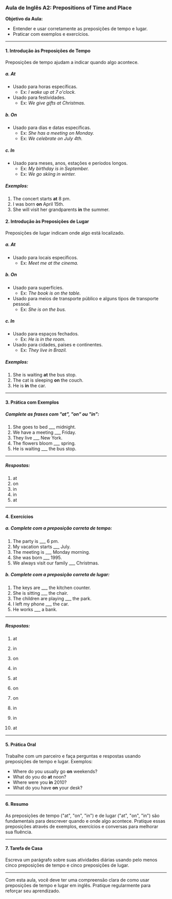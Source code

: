 ### Aula de Inglês A2: Prepositions of Time and Place

**Objetivo da Aula:**

- Entender e usar corretamente as preposições de tempo e lugar.
- Praticar com exemplos e exercícios.

---

#### 1. Introdução às Preposições de Tempo

Preposições de tempo ajudam a indicar quando algo acontece.

##### a. **At**

- Usado para horas específicas.
  - Ex: *I wake up at 7 o'clock.*
- Usado para festividades.
  - Ex: *We give gifts at Christmas.*

##### b. **On**

- Usado para dias e datas específicas.
  - Ex: *She has a meeting on Monday.*
  - Ex: *We celebrate on July 4th.*

##### c. **In**

- Usado para meses, anos, estações e períodos longos.
  - Ex: *My birthday is in September.*
  - Ex: *We go skiing in winter.*

##### Exemplos:

1. The concert starts **at** 8 pm.
2. I was born **on** April 15th.
3. She will visit her grandparents **in** the summer.

#### 2. Introdução às Preposições de Lugar

Preposições de lugar indicam onde algo está localizado.

##### a. **At**

- Usado para locais específicos.
  - Ex: *Meet me at the cinema.*

##### b. **On**

- Usado para superfícies.
  - Ex: *The book is on the table.*
- Usado para meios de transporte público e alguns tipos de transporte pessoal.
  - Ex: *She is on the bus.*

##### c. **In**

- Usado para espaços fechados.
  - Ex: *He is in the room.*
- Usado para cidades, países e continentes.
  - Ex: *They live in Brazil.*

##### Exemplos:

1. She is waiting **at** the bus stop.
2. The cat is sleeping **on** the couch.
3. He is **in** the car.

---

#### 3. Prática com Exemplos

##### Complete as frases com "at", "on" ou "in":

1. She goes to bed ___ midnight.
2. We have a meeting ___ Friday.
3. They live ___ New York.
4. The flowers bloom ___ spring.
5. He is waiting ___ the bus stop.

---

##### Respostas:

1. at
2. on
3. in
4. in
5. at

---

#### 4. Exercícios

##### a. Complete com a preposição correta de tempo:

1. The party is ___ 6 pm.
2. My vacation starts ___ July.
3. The meeting is ___ Monday morning.
4. She was born ___ 1995.
5. We always visit our family ___ Christmas.

##### b. Complete com a preposição correta de lugar:

1. The keys are ___ the kitchen counter.
2. She is sitting ___ the chair.
3. The children are playing ___ the park.
4. I left my phone ___ the car.
5. He works ___ a bank.

---

##### Respostas:

1. at

2. in

3. on

4. in

5. at

6. on

7. on

8. in

9. in

10. at

---

#### 5. Prática Oral

Trabalhe com um parceiro e faça perguntas e respostas usando preposições de tempo e lugar. Exemplos:

- Where do you usually go **on** weekends?
- What do you do **at** noon?
- Where were you **in** 2010?
- What do you have **on** your desk?

---

#### 6. Resumo

As preposições de tempo ("at", "on", "in") e de lugar ("at", "on", "in") são fundamentais para descrever quando e onde algo acontece. Pratique essas preposições através de exemplos, exercícios e conversas para melhorar sua fluência.

---

#### 7. Tarefa de Casa

Escreva um parágrafo sobre suas atividades diárias usando pelo menos cinco preposições de tempo e cinco preposições de lugar.

---

Com esta aula, você deve ter uma compreensão clara de como usar preposições de tempo e lugar em inglês. Pratique regularmente para reforçar seu aprendizado.
